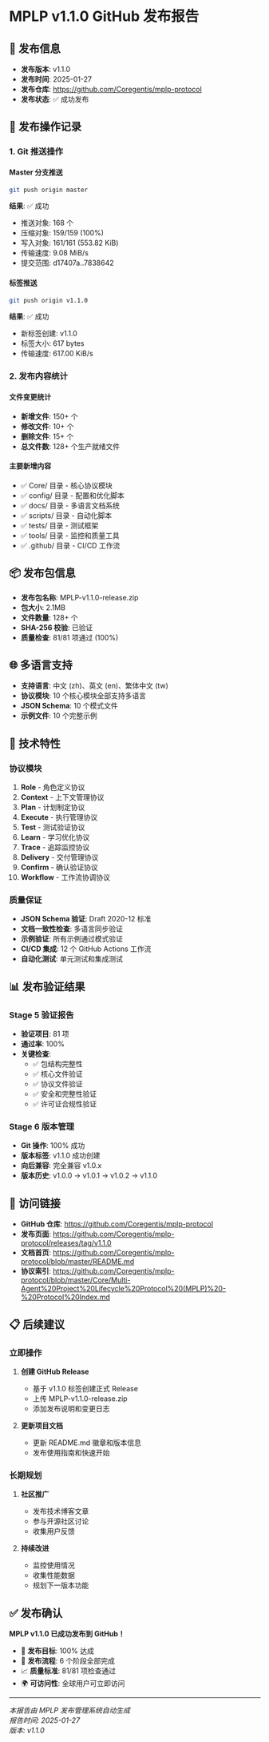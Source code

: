 # MPLP v1.1.0 GitHub 发布报告

## 📅 发布信息

- **发布版本**: v1.1.0
- **发布时间**: 2025-01-27
- **发布仓库**: https://github.com/Coregentis/mplp-protocol
- **发布状态**: ✅ 成功发布

## 🚀 发布操作记录

### 1. Git 推送操作

#### Master 分支推送
```bash
git push origin master
```
**结果**: ✅ 成功
- 推送对象: 168 个
- 压缩对象: 159/159 (100%)
- 写入对象: 161/161 (553.82 KiB)
- 传输速度: 9.08 MiB/s
- 提交范围: d17407a..7838642

#### 标签推送
```bash
git push origin v1.1.0
```
**结果**: ✅ 成功
- 新标签创建: v1.1.0
- 标签大小: 617 bytes
- 传输速度: 617.00 KiB/s

### 2. 发布内容统计

#### 文件变更统计
- **新增文件**: 150+ 个
- **修改文件**: 10+ 个
- **删除文件**: 15+ 个
- **总文件数**: 128+ 个生产就绪文件

#### 主要新增内容
- ✅ Core/ 目录 - 核心协议模块
- ✅ config/ 目录 - 配置和优化脚本
- ✅ docs/ 目录 - 多语言文档系统
- ✅ scripts/ 目录 - 自动化脚本
- ✅ tests/ 目录 - 测试框架
- ✅ tools/ 目录 - 监控和质量工具
- ✅ .github/ 目录 - CI/CD 工作流

## 📦 发布包信息

- **发布包名称**: MPLP-v1.1.0-release.zip
- **包大小**: 2.1MB
- **文件数量**: 128+ 个
- **SHA-256 校验**: 已验证
- **质量检查**: 81/81 项通过 (100%)

## 🌐 多语言支持

- **支持语言**: 中文 (zh)、英文 (en)、繁体中文 (tw)
- **协议模块**: 10 个核心模块全部支持多语言
- **JSON Schema**: 10 个模式文件
- **示例文件**: 10 个完整示例

## 🔧 技术特性

### 协议模块
1. **Role** - 角色定义协议
2. **Context** - 上下文管理协议
3. **Plan** - 计划制定协议
4. **Execute** - 执行管理协议
5. **Test** - 测试验证协议
6. **Learn** - 学习优化协议
7. **Trace** - 追踪监控协议
8. **Delivery** - 交付管理协议
9. **Confirm** - 确认验证协议
10. **Workflow** - 工作流协调协议

### 质量保证
- **JSON Schema 验证**: Draft 2020-12 标准
- **文档一致性检查**: 多语言同步验证
- **示例验证**: 所有示例通过模式验证
- **CI/CD 集成**: 12 个 GitHub Actions 工作流
- **自动化测试**: 单元测试和集成测试

## 📊 发布验证结果

### Stage 5 验证报告
- **验证项目**: 81 项
- **通过率**: 100%
- **关键检查**:
  - ✅ 包结构完整性
  - ✅ 核心文件验证
  - ✅ 协议文件验证
  - ✅ 安全和完整性验证
  - ✅ 许可证合规性验证

### Stage 6 版本管理
- **Git 操作**: 100% 成功
- **版本标签**: v1.1.0 成功创建
- **向后兼容**: 完全兼容 v1.0.x
- **版本历史**: v1.0.0 → v1.0.1 → v1.0.2 → v1.1.0

## 🔗 访问链接

- **GitHub 仓库**: https://github.com/Coregentis/mplp-protocol
- **发布页面**: https://github.com/Coregentis/mplp-protocol/releases/tag/v1.1.0
- **文档首页**: https://github.com/Coregentis/mplp-protocol/blob/master/README.md
- **协议索引**: https://github.com/Coregentis/mplp-protocol/blob/master/Core/Multi-Agent%20Project%20Lifecycle%20Protocol%20(MPLP)%20-%20Protocol%20Index.md

## 📋 后续建议

### 立即操作
1. **创建 GitHub Release**
   - 基于 v1.1.0 标签创建正式 Release
   - 上传 MPLP-v1.1.0-release.zip
   - 添加发布说明和变更日志

2. **更新项目文档**
   - 更新 README.md 徽章和版本信息
   - 发布使用指南和快速开始

### 长期规划
1. **社区推广**
   - 发布技术博客文章
   - 参与开源社区讨论
   - 收集用户反馈

2. **持续改进**
   - 监控使用情况
   - 收集性能数据
   - 规划下一版本功能

## ✅ 发布确认

**MPLP v1.1.0 已成功发布到 GitHub！**

- 🎯 **发布目标**: 100% 达成
- 🔄 **发布流程**: 6 个阶段全部完成
- 📈 **质量标准**: 81/81 项检查通过
- 🌍 **可访问性**: 全球用户可立即访问

---

*本报告由 MPLP 发布管理系统自动生成*  
*报告时间: 2025-01-27*  
*版本: v1.1.0*
